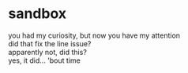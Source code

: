 # sandbox
you had my curiosity, but now you have my attention  
did that fix the line issue?  
apparently not, did this?  
yes, it did... 'bout time